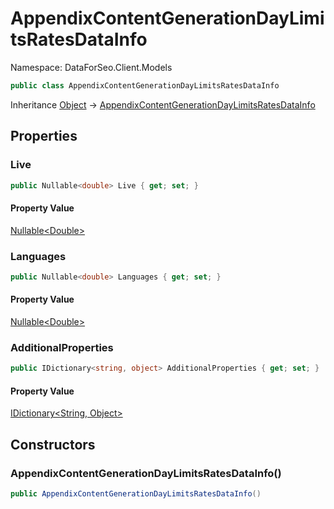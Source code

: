# AppendixContentGenerationDayLimitsRatesDataInfo

Namespace: DataForSeo.Client.Models

```csharp
public class AppendixContentGenerationDayLimitsRatesDataInfo
```

Inheritance [Object](https://docs.microsoft.com/en-us/dotnet/api/system.object) → [AppendixContentGenerationDayLimitsRatesDataInfo](./dataforseo.client.models.appendixcontentgenerationdaylimitsratesdatainfo.md)

## Properties

### **Live**

```csharp
public Nullable<double> Live { get; set; }
```

#### Property Value

[Nullable&lt;Double&gt;](https://docs.microsoft.com/en-us/dotnet/api/system.nullable-1)<br>

### **Languages**

```csharp
public Nullable<double> Languages { get; set; }
```

#### Property Value

[Nullable&lt;Double&gt;](https://docs.microsoft.com/en-us/dotnet/api/system.nullable-1)<br>

### **AdditionalProperties**

```csharp
public IDictionary<string, object> AdditionalProperties { get; set; }
```

#### Property Value

[IDictionary&lt;String, Object&gt;](https://docs.microsoft.com/en-us/dotnet/api/system.collections.generic.idictionary-2)<br>

## Constructors

### **AppendixContentGenerationDayLimitsRatesDataInfo()**

```csharp
public AppendixContentGenerationDayLimitsRatesDataInfo()
```
